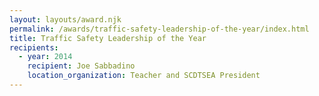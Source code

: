 ```yaml
---
layout: layouts/award.njk
permalink: /awards/traffic-safety-leadership-of-the-year/index.html
title: Traffic Safety Leadership of the Year
recipients:
  - year: 2014
    recipient: Joe Sabbadino
    location_organization: Teacher and SCDTSEA President
---
```

